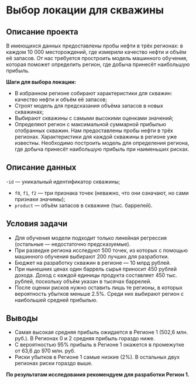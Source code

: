 # Выбор локации для скважины

## Описание проекта 

В имеющихся данных предоставлены пробы нефти в трёх регионах: в каждом 10 000 месторождений, где измерили качество нефти и объём её запасов. От нас требуется простроить модель машинного обучения, которая поможет определить регион, где добыча принесёт наибольшую прибыль.

**Шаги для выбора локации:**

- В избранном регионе собирают характеристики для скважин: качество нефти и объём её запасов;
- Строят модель для предсказания объёма запасов в новых скважинах;
- Выбирают скважины с самыми высокими оценками значений;
- Определяют регион с максимальной суммарной прибылью отобранных скважин. Нам предоставлены пробы нефти в трёх регионах. Характеристики для каждой скважины в регионе уже известны. Необходимо построить модель для определения региона, где добыча принесёт наибольшую прибыль при наименьших рисках.

## Описание данных

-`id` — уникальный идентификатор скважины;
- `f0`, `f1`, `f2` — три признака точек (неважно, что они означают, но сами признаки значимы);
- `product` — объём запасов в скважине (тыс. баррелей).

## Условия задачи

- Для обучения модели подходит только линейная регрессия (остальные — недостаточно предсказуемые).
- При разведке региона исследуют 500 точек, из которых с помощью машинного обучения выбирают 200 лучших для разработки.
- Бюджет на разработку скважин в регионе — 10 млрд рублей.
- При нынешних ценах один баррель сырья приносит 450 рублей дохода. Доход с каждой единицы продукта составляет 450 тыс. рублей, поскольку объём указан в тысячах баррелей.
- После оценки рисков нужно оставить лишь те регионы, в которых вероятность убытков меньше 2.5%. Среди них выбирают регион с наибольшей средней прибылью.

## Выводы

- Самая высокая средняя прибыль ожидается в Регионе 1 (502,6 млн. руб.). В Регионах 0 и 2 средняя прибыль гораздо ниже.
- С вероятностью 95% прибыль в Регионе 1 окажется в промежутке от 63,6 до 970 млн. руб.
- Риски убытков в Регионе 1 самые низкие (2%). В остальных двух регионах риски гораздо выше.

**По результатам исследования рекомендуем для разработки Регион 1.**
